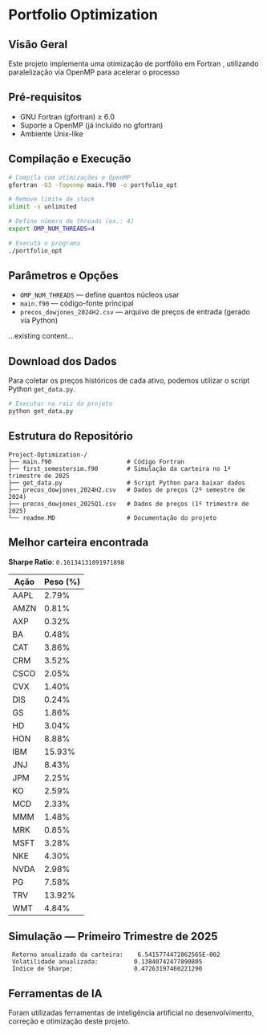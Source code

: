 # Portfolio Optimization

## Visão Geral  
Este projeto implementa uma otimização de portfólio em Fortran , utilizando paralelização via OpenMP para acelerar o processo



## Pré-requisitos  
- GNU Fortran (gfortran) ≥ 6.0  
- Suporte a OpenMP (já incluído no gfortran)  
- Ambiente Unix-like

## Compilação e Execução  

```bash
# Compila com otimizações e OpenMP
gfortran -O3 -fopenmp main.f90 -o portfolio_opt

# Remove limite de stack
ulimit -s unlimited

# Define número de threads (ex.: 4)
export OMP_NUM_THREADS=4

# Executa o programa
./portfolio_opt
```



## Parâmetros e Opções  
- `OMP_NUM_THREADS` — define quantos núcleos usar  
- `main.f90` — código-fonte principal  
- `precos_dowjones_2024H2.csv` — arquivo de preços de entrada (gerado via Python)

...existing content...

## Download dos Dados  
Para coletar os preços históricos de cada ativo, podemos utilizar o script Python `get_data.py`.  

```bash
# Executar na raiz do projeto
python get_data.py
```

## Estrutura do Repositório  
```
Project-Optimization-/
├── main.f90                     # Código Fortran
├── first_semestersim.f90        # Simulação da carteira no 1º trimestre de 2025
├── get_data.py                  # Script Python para baixar dados
├── precos_dowjones_2024H2.csv   # Dados de preços (2º semestre de 2024)
├── precos_dowjones_2025Q1.csv   # Dados de preços (1º trimestre de 2025)
└── readme.MD                    # Documentação do projeto          
```

## Melhor carteira encontrada
**Sharpe Ratio**: `0.16134131891971898`

| Ação  | Peso (%) |
|-------|----------|
| AAPL  | 2.79%    |
| AMZN  | 0.81%    |
| AXP   | 0.32%    |
| BA    | 0.48%    |
| CAT   | 3.86%    |
| CRM   | 3.52%    |
| CSCO  | 2.05%    |
| CVX   | 1.40%    |
| DIS   | 0.24%    |
| GS    | 1.86%    |
| HD    | 3.04%    |
| HON   | 8.88%    |
| IBM   | 15.93%   |
| JNJ   | 8.43%    |
| JPM   | 2.25%    |
| KO    | 2.59%    |
| MCD   | 2.33%    |
| MMM   | 1.48%    |
| MRK   | 0.85%    |
| MSFT  | 3.28%    |
| NKE   | 4.30%    |
| NVDA  | 2.98%    |
| PG    | 7.58%    |
| TRV   | 13.92%   |
| WMT   | 4.84%    |


## Simulação — Primeiro Trimestre de 2025
```
 Retorno anualizado da carteira:    6.5415774472862565E-002
 Volatilidade anualizada:          0.13840742477890805
 Índice de Sharpe:                 0.47263197460221290
```


## Ferramentas de IA  
Foram utilizadas ferramentas de inteligência artificial no desenvolvimento, correção e otimização deste projeto.  